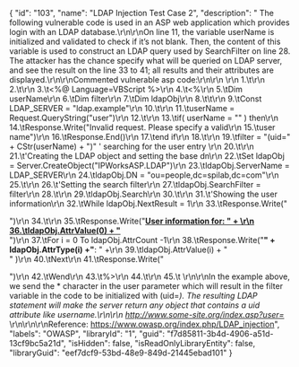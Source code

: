 {
  "id": "103",
  "name": "LDAP Injection Test Case 2",
  "description": " The following vulnerable code is used in an ASP web application which provides login with an LDAP database.\r\n\r\nOn line 11, the variable userName is initialized and validated to check if it’s not blank. Then, the content of this variable is used to construct an LDAP query used by SearchFilter on line 28. The attacker has the chance specify what will be queried on LDAP server, and see the result on the line 33 to 41; all results and their attributes are displayed.\r\n\r\nCommented vulnerable asp code:\r\n\r\n \r\n 1.\t<html>\r\n 2.\t<body>\r\n 3.\t<%@ Language=VBScript %>\r\n 4.\t<%\r\n 5.\tDim userName\r\n 6.\tDim filter\r\n 7.\tDim ldapObj\r\n 8.\t\t\r\n 9.\tConst LDAP_SERVER = \"ldap.example\"\r\n 10.\t\r\n 11.\tuserName = Request.QueryString(\"user\")\r\n 12.\t\r\n 13.\tif( userName = \"\" ) then\r\n 14.\tResponse.Write(\"Invalid request. Please specify a valid\r\n 15.\tuser name\")\r\n 16.\tResponse.End()\r\n 17.\tend if\r\n 18.\t\r\n 19.\tfilter = \"(uid=\" + CStr(userName) + \")\" ' searching for the  user entry \r\n 20.\t\r\n 21.\t'Creating the LDAP object and setting the base dn\r\n 22.\tSet ldapObj = Server.CreateObject(\"IPWorksASP.LDAP\")\r\n 23.\tldapObj.ServerName = LDAP_SERVER\r\n 24.\tldapObj.DN = \"ou=people,dc=spilab,dc=com\"\r\n 25.\t\r\n 26.\t'Setting the search filter\r\n 27.\tldapObj.SearchFilter = filter\r\n 28.\t\r\n 29.\tldapObj.Search\r\n 30.\t\r\n 31.\t'Showing the user information\r\n 32.\tWhile ldapObj.NextResult = 1\r\n 33.\tResponse.Write(\"<p>\")\r\n 34.\t\r\n 35.\tResponse.Write(\"<b><u>User information for: \" + \r\n 36.\tldapObj.AttrValue(0) + \"</u></b><br>\")\r\n 37.\tFor i = 0 To ldapObj.AttrCount -1\r\n 38.\tResponse.Write(\"<b>\" + ldapObj.AttrType(i) +\"</b>: \" +\r\n 39.\tldapObj.AttrValue(i) + \"<br>\" )\r\n 40.\tNext\r\n 41.\tResponse.Write(\"</p>\")\r\n 42.\tWend\r\n 43.\t%>\r\n 44.\t</body>\r\n 45.\t</html>   \r\n\r\nIn the example above, we send the * character in the user parameter which will result in the filter variable in the code to be initialized with (uid=*). The resulting LDAP statement will make the server return any object that contains a uid attribute like username.\r\n\r\n http://www.some-site.org/index.asp?user=*  \r\n\r\n\r\nReference: https://www.owasp.org/index.php/LDAP_injection",
  "labels": "OWASP",
  "libraryId": "1",
  "guid": "f7d85811-3b4d-4906-a51d-13cf9bc5a21d",
  "isHidden": false,
  "isReadOnlyLibraryEntity": false,
  "libraryGuid": "eef7dcf9-53bd-48e9-849d-21445ebad101"
}